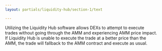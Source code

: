 ```yaml
---
layout: partials/liquidity-hub/section-1/text

---
```


Utilizing the Liquidity Hub software allows DEXs to attempt to execute trades without going through the AMM and experiencing AMM price impact. If Liquidity Hub is unable to execute the trade at a better price than the AMM, the trade will fallback to the AMM contract and execute as usual.